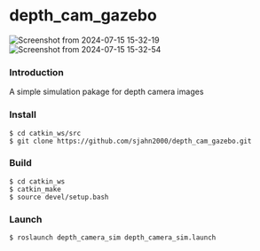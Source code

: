 # depth_cam_gazebo
![Screenshot from 2024-07-15 15-32-19](https://github.com/user-attachments/assets/a2c56cd6-2328-43be-9b70-71c54d6bb301)
![Screenshot from 2024-07-15 15-32-54](https://github.com/user-attachments/assets/c60133c6-649a-4137-aa15-ee7109629ac7)

### Introduction
A simple simulation pakage for depth camera images

### Install
    $ cd catkin_ws/src
    $ git clone https://github.com/sjahn2000/depth_cam_gazebo.git

### Build
    $ cd catkin_ws
    $ catkin_make
    $ source devel/setup.bash

### Launch
    $ roslaunch depth_camera_sim depth_camera_sim.launch
